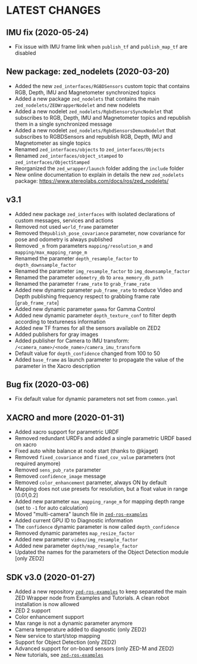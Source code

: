 LATEST CHANGES
==============

IMU fix (2020-05-24)
--------------------
- Fix issue with IMU frame link when `publish_tf` and `publish_map_tf` are disabled

New package: zed_nodelets (2020-03-20)
---------------------------------------
- Added the new `zed_interfaces/RGBDSensors` custom topic that contains RGB, Depth, IMU and Magnetometer synchronized topics
- Added a new package `zed_nodelets` that contains the main `zed_nodelets/ZEDWrapperNodelet` and new nodelets
- Added a new nodelet `zed_nodelets/RgbdSensorsSyncNodelet` that subscribes to RGB, Depth, IMU and Magnetometer topics and republish them in a single synchronized message
- Added a new nodelet `zed_nodelets/RgbdSensorsDemuxNodelet` that subscribes to RGBDSensors and republish RGB, Depth, IMU and Magnetometer as single topics
- Renamed `zed_interfaces/objects` to `zed_interfaces/Objects`
- Renamed `zed_interfaces/object_stamped` to `zed_interfaces/ObjectStamped`
- Reorganized the `zed_wrapper/launch` folder adding the `include` folder
- New online documentation to explain in details the new `zed_nodelets` package: https://www.stereolabs.com/docs/ros/zed_nodelets/

v3.1
-----
- Added new package `zed_interfaces` with isolated declarations of custom messages, services and actions
- Removed not used `world_frame` parameter
- Removed the`publish_pose_covariance` parameter, now covariance for pose and odometry is always published
- Removed `_m` from parameters `mapping/resolution_m` and `mapping/max_mapping_range_m`
- Renamed the parameter `depth_resample_factor` to `depth_downsample_factor`
- Renamed the parameter `img_resample_factor` to `img_downsample_factor`
- Renamed the parameter `odometry_db` to `area_memory_db_path`
- Renamed the parameter `frame_rate` to `grab_frame_rate`
- Added new dynamic parameter `pub_frame_rate` to reduce Video and Depth publishing frequency respect to grabbing frame rate [`grab_frame_rate`]
- Added new dynamic parameter `gamma` for Gamma Control
- Added new dynamic parameter `depth_texture_conf` to filter depth according to textureness information
- Added new TF frames for all the sensors available on ZED2
- Added publishers for gray images 
- Added publisher for Camera to IMU transform: `/<camera_name>/<node_name>/camera_imu_transform`
- Default value for `depth_confidence` changed from 100 to 50
- Added `base_frame` as launch parameter to propagate the value of the parameter in the Xacro description


Bug fix (2020-03-06)
--------------------
- Fix default value for dynamic parameters not set from `common.yaml`

XACRO and more (2020-01-31)
---------------------------
- Added xacro support for parametric URDF 
- Removed redundant URDFs and added a single parametric URDF based on xacro
- Fixed auto white balance at node start (thanks to @kjaget)
- Removed `fixed_covariance` and `fixed_cov_value` parameters (not required anymore)
- Removed `sens_pub_rate` parameter
- Removed `confidence_image` message
- Removed `color_enhancement` parameter, always ON by default
- Mapping does not use presets for resolution, but a float value in range [0.01,0.2]
- Added new parameter `max_mapping_range_m` for mapping depth range (set to `-1` for auto calculation)
- Moved "multi-camera" launch file in [`zed-ros-examples`](https://github.com/stereolabs/zed-ros-examples/tree/master/examples/zed_multicamera_example) 
- Added current GPU ID to Diagnostic information
- The `confidence` dynamic parameter is now called `depth_confidence`
- Removed dynamic parametes `map_resize_factor`
- Added new parameter `video/img_resample_factor`
- Added new parameter `depth/map_resample_factor`
- Updated the names for the parameters of the Object Detection module [only ZED2]

SDK v3.0 (2020-01-27)
---------------------
- Added a new repository [`zed-ros-examples`](https://github.com/stereolabs/zed-ros-examples) to keep separated the main ZED Wrapper node from Examples and Tutorials. A clean robot installation is now allowed
- ZED 2 support
- Color enhancement support
- Max range is not a dynamic parameter anymore
- Camera temperature added to diagnostic (only ZED2)
- New service to start/stop mapping
- Support for Object Detection (only ZED2)
- Advanced support for on-board sensors (only ZED-M and ZED2)
- New tutorials, see [`zed-ros-examples`](https://github.com/stereolabs/zed-ros-examples)





